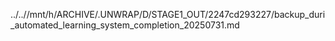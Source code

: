 ../..//mnt/h/ARCHIVE/.UNWRAP/D/STAGE1_OUT/2247cd293227/backup_duri_automated_learning_system_completion_20250731.md